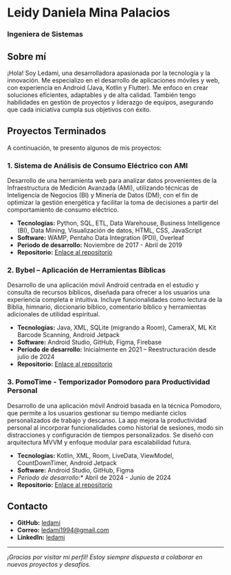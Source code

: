 # Leidy Daniela Mina Palacios
### Ingeniera de Sistemas

## Sobre mí
¡Hola! Soy Ledami, una desarrolladora apasionada por la tecnología y la innovación. Me especializo en el desarrollo de aplicaciones móviles y web, con experiencia en Android (Java, Kotlin y Flutter). Me enfoco en crear soluciones eficientes, adaptables y de alta calidad. También tengo habilidades en gestión de proyectos y liderazgo de equipos, asegurando que cada iniciativa cumpla sus objetivos con éxito.

## Proyectos Terminados
A continuación, te presento algunos de mis proyectos:

### 1. Sistema de Análisis de Consumo Eléctrico con AMI
Desarrollo de una herramienta web para analizar datos provenientes de la Infraestructura de Medición Avanzada (AMI), utilizando técnicas de Inteligencia de Negocios (BI) y Minería de Datos (DM), con el fin de optimizar la gestión energética y facilitar la toma de decisiones a partir del comportamiento de consumo eléctrico.
- **Tecnologías:** Python, SQL, ETL, Data Warehouse, Business Intelligence (BI), Data Mining, Visualización de datos, HTML, CSS, JavaScript
- **Software:** WAMP, Pentaho Data Integration (PDI), Overleaf
- **Periodo de desarrollo:** Noviembre de 2017 - Abril de 2019
- **Repositorio:** [Enlace al repositorio](https://github.com/ledami/AMI)

### 2. Bybel – Aplicación de Herramientas Bíblicas
Desarrollo de una aplicación móvil Android centrada en el estudio y consulta de recursos bíblicos, diseñada para ofrecer a los usuarios una experiencia completa e intuitiva. Incluye funcionalidades como lectura de la Biblia, himnario, diccionario bíblico, comentario bíblico y herramientas adicionales de utilidad espiritual. 

- **Tecnologías:** Java, XML, SQLite (migrando a Room), CameraX, ML Kit Barcode Scanning, Android Jetpack
- **Software:** Android Studio, GitHub, Figma, Firebase
- **Periodo de desarrollo:** Inicialmente en 2021 – Reestructuración desde julio de 2024
- **Repositorio:** [Enlace al repositorio](https://github.com/ledami/Bybel)
  
### 3. PomoTime - Temporizador Pomodoro para Productividad Personal
Desarrollo de una aplicación móvil Android basada en la técnica Pomodoro, que permite a los usuarios gestionar su tiempo mediante ciclos personalizados de trabajo y descanso. La app mejora la productividad personal al incorporar funcionalidades como historial de sesiones, modo sin distracciones y configuración de tiempos personalizados. Se diseñó con arquitectura MVVM y enfoque modular para escalabilidad futura.

- **Tecnologías:** Kotlin, XML, Room, LiveData, ViewModel, CountDownTimer, Android Jetpack
- **Software:** Android Studio, GitHub, Figma
- *Periodo de desarrollo:** Abril de 2024 - Junio de 2024
- **Repositorio:** [Enlace al repositorio](https://github.com/ledami/PomoTime)

## Contacto
- **GitHub:** [ledami](https://github.com/ledami)
- **Correo:** ledami1994@gmail.com
- **LinkedIn:** [ledami](https://linkedin.com/in/ledami)

---

_¡Gracias por visitar mi perfil! Estoy siempre dispuesta a colaborar en nuevos proyectos y desafíos._
